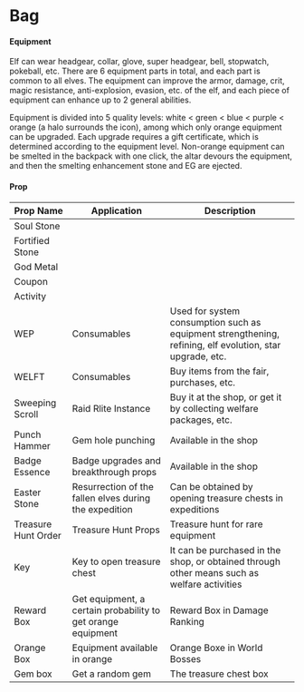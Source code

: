 # Bag

#### Equipment

Elf can wear headgear, collar, glove, super headgear, bell, stopwatch, pokeball, etc. There are 6 equipment parts in total, and each part is common to all elves. The equipment can improve the armor, damage, crit, magic resistance, anti-explosion, evasion, etc. of the elf, and each piece of equipment can enhance up to 2 general abilities.

Equipment is divided into 5 quality levels: white < green < blue < purple < orange (a halo surrounds the icon), among which only orange equipment can be upgraded. Each upgrade requires a gift certificate, which is determined according to the equipment level. Non-orange equipment can be smelted in the backpack with one click, the altar devours the equipment, and then the smelting enhancement stone and EG are ejected.

#### Prop

| Prop Name           | Application                                                  | Description                                                                                              |
| ------------------- | ------------------------------------------------------------ | -------------------------------------------------------------------------------------------------------- |
| Soul Stone          |                                                              |                                                                                                          |
| Fortified Stone     |                                                              |                                                                                                          |
| God Metal           |                                                              |                                                                                                          |
| Coupon              |                                                              |                                                                                                          |
| Activity            |                                                              |                                                                                                          |
| WEP                 | Consumables                                                  | Used for system consumption such as equipment strengthening, refining, elf evolution, star upgrade, etc. |
| WELFT               | Consumables                                                  | Buy items from the fair, purchases, etc.                                                                 |
| Sweeping Scroll     | Raid Rlite Instance                                          | Buy it at the shop, or get it by collecting welfare packages, etc.                                       |
| Punch Hammer        | Gem hole punching                                            | Available in the shop                                                                                    |
| Badge Essence       | Badge upgrades and breakthrough props                        | Available in the shop                                                                                    |
| Easter Stone        | Resurrection of the fallen elves during the expedition       | Can be obtained by opening treasure chests in expeditions                                                |
| Treasure Hunt Order | Treasure Hunt Props                                          | Treasure hunt for rare equipment                                                                         |
| Key                 | Key to open treasure chest                                   | It can be purchased in the shop, or obtained through other means such as welfare activities              |
| Reward Box          | Get equipment, a certain probability to get orange equipment | Reward Box in Damage Ranking                                                                             |
| Orange Box          | Equipment available in orange                                | Orange Boxe in World Bosses                                                                              |
| Gem box             | Get a random gem                                             | The treasure chest box                                                                                   |
